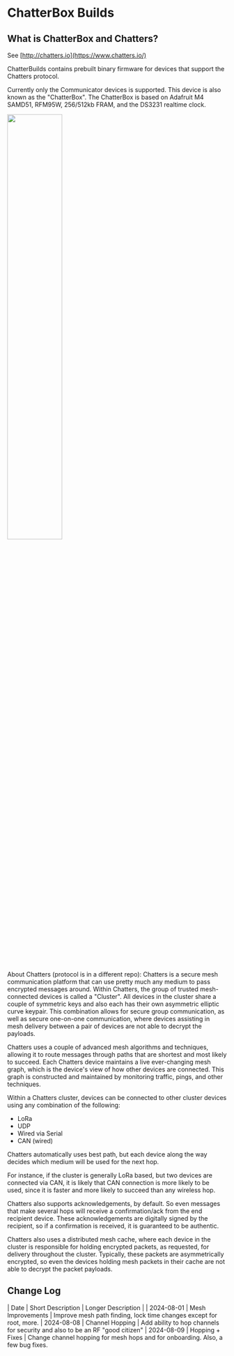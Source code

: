 # ChatterBox Builds

## What is ChatterBox and Chatters?

See [http://chatters.io](https://www.chatters.io/)

ChatterBuilds contains prebuilt binary firmware for devices that support the Chatters protocol.

Currently only the Communicator devices is supported. This device is also known as the "ChatterBox".
The ChatterBox is based on Adafruit M4 SAMD51, RFM95W, 256/512kb FRAM, and the DS3231 realtime clock.

[<img src="https://img.youtube.com/vi/rJjFlZsUep0/maxresdefault.jpg" width="50%">](https://youtu.be/rJjFlZsUep0)

About Chatters (protocol is in a different repo):
Chatters is a secure mesh communication platform that can use pretty much any medium to pass encrypted messages around. Within Chatters, 
the group of trusted mesh-connected devices is called a "Cluster". All devices in the cluster share a couple of symmetric keys and also
each has their own asymmetric elliptic curve keypair. This combination allows for secure group communication, as well as secure one-on-one 
communication, where devices assisting in mesh delivery between a pair of devices are not able to decrypt the payloads.

Chatters uses a couple of advanced mesh algorithms and techniques, allowing it to route messages through paths that are shortest and most
likely to succeed. Each Chatters device maintains a live ever-changing mesh graph, which is the device's view of how other devices are 
connected. This graph is constructed and maintained by monitoring traffic, pings, and other techniques.

Within a Chatters cluster, devices can be connected to other cluster devices using any combination of the following:
 * LoRa
 * UDP
 * Wired via Serial
 * CAN (wired)

Chatters automatically uses best path, but each device along the way decides which medium will be used for the next hop.

For instance, if the cluster is generally LoRa based, but two devices are connected via CAN, it is likely that CAN connection
is more likely to be used, since it is faster and more likely to succeed than any wireless hop.

Chatters also supports acknowledgements, by default. So even messages that make several hops will receive a confirmation/ack 
from the end recipient device. These acknowledgements are digitally signed by the recipient, so if a confirmation is received,
it is guaranteed to be authentic.

Chatters also uses a distributed mesh cache, where each device in the cluster is responsible for holding encrypted packets,
as requested, for delivery throughout the cluster. Typically, these packets are asymmetrically encrypted, so even the
devices holding mesh packets in their cache are not able to decrypt the packet payloads.

## Change Log

| Date | Short Description | Longer Description |
| 2024-08-01 | Mesh Improvements | Improve mesh path finding, lock time changes except for root, more.
| 2024-08-08 | Channel Hopping | Add ability to hop channels for security and also to be an RF "good citizen"
| 2024-08-09 | Hopping + Fixes | Change channel hopping for mesh hops and for onboarding. Also, a few bug fixes.